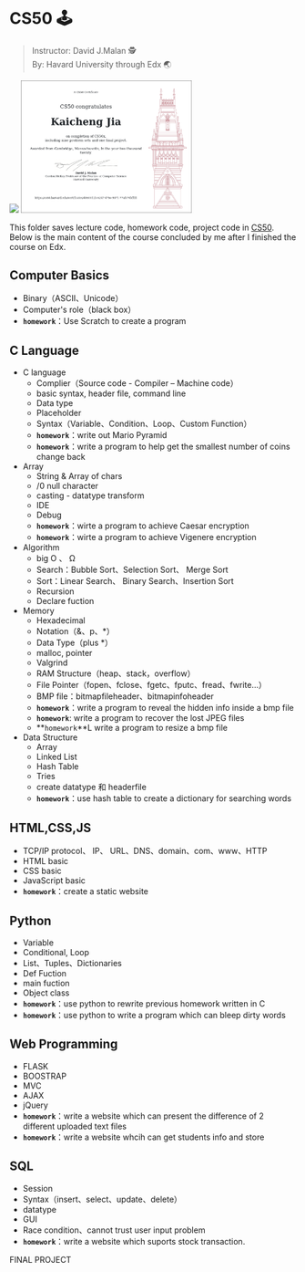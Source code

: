 # CS50 🕹

> Instructor: David J.Malan 🕵  
> By: Havard University through Edx 🌏

<img src="https://online-learning.harvard.edu/sites/default/files/styles/social_share/public/course/cs50x-original.jpg?itok=kR_JV8DW" width="440"> <img src="https://github.com/Kaicheng1995/CS_Intro/blob/master/Certificates/CS50.png" width="300">



This folder saves lecture code, homework code, project code in [CS50](https://courses.edx.org/courses/course-v1:HarvardX+CS50+X/course/).  
Below is the main content of the course concluded by me after I finished the course on Edx.

## Computer Basics

* Binary（ASCII、Unicode）
* Computer's role（black box）
* **`homework`**：Use Scratch to create a program

## C Language
* C language
    * Complier（Source code - Compiler – Machine code）
    * basic syntax, header file, command line
    * Data type
    * Placeholder
    * Syntax（Variable、Condition、Loop、Custom Function）
    * **`homework`**：write out Mario Pyramid
    * **`homework`**：write a program to help get the smallest number of coins change back
* Array
    * String & Array of chars
    * /0 null character
    * casting - datatype transform
    * IDE
    * Debug
    * **`homework`**：wirte a program to achieve Caesar encryption
    * **`homework`**：wirte a program to achieve Vigenere encryption
* Algorithm
    * big O 、 Ω
    * Search：Bubble Sort、Selection Sort、 Merge Sort
    * Sort：Linear Search、 Binary Search、Insertion Sort
    * Recursion
    * Declare fuction
* Memory
    * Hexadecimal
    * Notation（&、p、*）
    * Data Type（plus *）
    * malloc, pointer
    * Valgrind
    * RAM Structure（heap、stack，overflow）
    * File Pointer（fopen、fclose、fgetc、fputc、fread、fwrite...）
    * BMP file：bitmapfileheader、bitmapinfoheader
    * **`homework`**：write a program to reveal the hidden info inside a bmp file
    * **`homework`**: write a program to recover the lost JPEG files
    * **`homework`**L write a program to resize a bmp file
* Data Structure
    * Array
    * Linked List
    * Hash Table
    * Tries
    * create datatype 和 headerfile
    * **`homework`**：use hash table to create a dictionary for searching words
    
## HTML,CSS,JS
* TCP/IP protocol、 IP、 URL、DNS、domain、com、www、HTTP
* HTML basic
* CSS basic
* JavaScript basic
* **`homework`**：create a static website

## Python
* Variable
* Conditional, Loop
* List、Tuples、Dictionaries
* Def Fuction
* main fuction
* Object class
* **`homework`**：use python to rewrite previous homework written in C
* **`homework`**：use python to write a program which can bleep dirty words

## Web Programming
* FLASK
* BOOSTRAP
* MVC
* AJAX
* jQuery
* **`homework`**：write a website which can present the difference of 2 different uploaded text files
* **`homework`**：write a website whcih can get students info and store

## SQL
* Session
* Syntax（insert、select、update、delete）
* datatype
* GUI
* Race condition、cannot trust user input problem
* **`homework`**：write a website which suports stock transaction.

FINAL PROJECT
